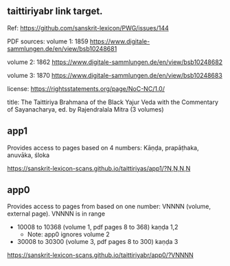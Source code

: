 
##  taittiriyabr link target.

Ref: https://github.com/sanskrit-lexicon/PWG/issues/144

PDF sources:
volume 1: 1859 https://www.digitale-sammlungen.de/en/view/bsb10248681

volume 2: 1862 https://www.digitale-sammlungen.de/en/view/bsb10248682

volume 3: 1870 https://www.digitale-sammlungen.de/en/view/bsb10248683

license:  https://rightsstatements.org/page/NoC-NC/1.0/
      
title: The Taittiriya Brahmana of the Black Yajur Veda
 with the Commentary of
 Sayanacharya, ed. by Rajendralala Mitra   (3 volumes)


## app1
Provides access to pages based on 4 numbers:
Kāṇḍa, prapāṭhaka, anuvāka, śloka

https://sanskrit-lexicon-scans.github.io/taittiriyas/app1/?N,N,N,N

## app0
Provides access to pages from based on one number: VNNNN (volume, external page).
VNNNN is in range
* 10008 to 10368 (volume 1, pdf pages 8 to 368) kaṇḍa 1,2
  * Note: app0 ignores volume 2
* 30008 to 30300 (volume 3, pdf pages 8 to 300) kaṇḍa 3

https://sanskrit-lexicon-scans.github.io/taittiriyabr/app0/?VNNNN


